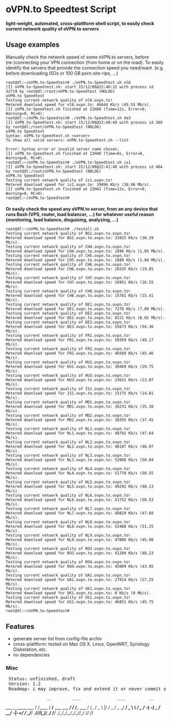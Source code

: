 # oVPN.to Speedtest Script
**light-weight, automated, cross-plattform shell script, to easily check current network quality of oVPN.to servers**

## Usage examples 
Manually check the network speed of some oVPN.to servers, before (re-)connecting your VPN connection (from home or on the road). To easily identify the servers that provide the connection speed you need/want. (e.g. before downloading ISOs or 100 GB porn site-rips, ...)

```
root@dl:~/oVPN.to-Speedtest# ./oVPN.to-Speedtest.sh nl6
[I] oVPN.to-Speedtest.sh: start 15/12/06@22:40:32 with process id 32719 by root@dl:/root/oVPN.to-Speedtest (NOLOG)
oVPN.to Speedtest
Testing current network quality of nl6.ovpn.to!
Metered download speed for nl6.ovpn.to: 46644 Kb/s (45.55 Mb/s).
[I] oVPN.to-Speedtest.sh finished at 22H40 (Time=12s, Error=0, Warning=0, RC=0).
root@dl:~/oVPN.to-Speedtest# ./oVPN.to-Speedtest.sh de3
[I] oVPN.to-Speedtest.sh: start 15/12/06@22:40:49 with process id 369 by root@dl:/root/oVPN.to-Speedtest (NOLOG)
oVPN.to Speedtest
Syntax: oVPN.to-Speedtest.sh <server>
To show all valid servers: oVPN.to-Speedtest.sh --list

Error: Syntax error or invalid server name chosen.
[I] oVPN.to-Speedtest.sh finished at 22H40 (Time=0s, Error=0, Warning=0, RC=0).
root@dl:~/oVPN.to-Speedtest# ./oVPN.to-Speedtest.sh is1
[I] oVPN.to-Speedtest.sh: start 15/12/06@22:41:40 with process id 464 by root@dl:/root/oVPN.to-Speedtest (NOLOG)
oVPN.to Speedtest
Testing current network quality of is1.ovpn.to!
Metered download speed for is1.ovpn.to: 39896 Kb/s (38.96 Mb/s).
[I] oVPN.to-Speedtest.sh finished at 22H41 (Time=12s, Error=0, Warning=0, RC=0).
root@dl:~/oVPN.to-Speedtest#
```

####  
**Or easily check the speed  any oVPN.to server, from an any device that runs Bash (VPS, router, load balancer, ...)
for whatever useful reason (monitoring, load balance, disguising, analyzing, ...)**
```
root@dl:~/oVPN.to-Speedtest# ./testall.sh
Testing current network quality of BG1.ovpn.to.ovpn.to!
Metered download speed for BG1.ovpn.to.ovpn.to: 31025 Kb/s (30.29 Mb/s).
Testing current network quality of CH4.ovpn.to.ovpn.to!
Metered download speed for CH4.ovpn.to.ovpn.to: 1896 Kb/s (1.85 Mb/s).
Testing current network quality of CH5.ovpn.to.ovpn.to!
Metered download speed for CH5.ovpn.to.ovpn.to: 1889 Kb/s (1.84 Mb/s).
Testing current network quality of CH6.ovpn.to.ovpn.to!
Metered download speed for CH6.ovpn.to.ovpn.to: 20335 Kb/s (19.85 Mb/s).
Testing current network quality of CH7.ovpn.to.ovpn.to!
Metered download speed for CH7.ovpn.to.ovpn.to: 16951 Kb/s (16.55 Mb/s).
Testing current network quality of CH8.ovpn.to.ovpn.to!
Metered download speed for CH8.ovpn.to.ovpn.to: 15781 Kb/s (15.41 Mb/s).
Testing current network quality of DE1.ovpn.to.ovpn.to!
Metered download speed for DE1.ovpn.to.ovpn.to: 7270 Kb/s (7.09 Mb/s).
Testing current network quality of DE2.ovpn.to.ovpn.to!
Metered download speed for DE2.ovpn.to.ovpn.to: 8221 Kb/s (8.02 Mb/s).
Testing current network quality of DE3.ovpn.to.ovpn.to!
Metered download speed for DE3.ovpn.to.ovpn.to: 55673 Kb/s (54.36 Mb/s).
Testing current network quality of FR1.ovpn.to.ovpn.to!
Metered download speed for FR1.ovpn.to.ovpn.to: 50359 Kb/s (49.17 Mb/s).
Testing current network quality of FR2.ovpn.to.ovpn.to!
Metered download speed for FR2.ovpn.to.ovpn.to: 46560 Kb/s (45.46 Mb/s).
Testing current network quality of HU1.ovpn.to.ovpn.to!
Metered download speed for HU1.ovpn.to.ovpn.to: 30469 Kb/s (29.75 Mb/s).
Testing current network quality of HU3.ovpn.to.ovpn.to!
Metered download speed for HU3.ovpn.to.ovpn.to: 23631 Kb/s (23.07 Mb/s).
Testing current network quality of IS1.ovpn.to.ovpn.to!
Metered download speed for IS1.ovpn.to.ovpn.to: 15175 Kb/s (14.81 Mb/s).
Testing current network quality of MD1.ovpn.to.ovpn.to!
Metered download speed for MD1.ovpn.to.ovpn.to: 36231 Kb/s (35.38 Mb/s).
Testing current network quality of MD2.ovpn.to.ovpn.to!
Metered download speed for MD2.ovpn.to.ovpn.to: 38355 Kb/s (37.45 Mb/s).
Testing current network quality of NL1.ovpn.to.ovpn.to!
Metered download speed for NL1.ovpn.to.ovpn.to: 48792 Kb/s (47.64 Mb/s).
Testing current network quality of NL2.ovpn.to.ovpn.to!
Metered download speed for NL2.ovpn.to.ovpn.to: 48107 Kb/s (46.97 Mb/s).
Testing current network quality of NL3.ovpn.to.ovpn.to!
Metered download speed for NL3.ovpn.to.ovpn.to: 52068 Kb/s (50.84 Mb/s).
Testing current network quality of NL4.ovpn.to.ovpn.to!
Metered download speed for NL4.ovpn.to.ovpn.to: 51770 Kb/s (50.55 Mb/s).
Testing current network quality of NL5.ovpn.to.ovpn.to!
Metered download speed for NL5.ovpn.to.ovpn.to: 49292 Kb/s (48.13 Mb/s).
Testing current network quality of NL6.ovpn.to.ovpn.to!
Metered download speed for NL6.ovpn.to.ovpn.to: 51752 Kb/s (50.53 Mb/s).
Testing current network quality of NL7.ovpn.to.ovpn.to!
Metered download speed for NL7.ovpn.to.ovpn.to: 48829 Kb/s (47.68 Mb/s).
Testing current network quality of NL8.ovpn.to.ovpn.to!
Metered download speed for NL8.ovpn.to.ovpn.to: 52488 Kb/s (51.25 Mb/s).
Testing current network quality of NL9.ovpn.to.ovpn.to!
Metered download speed for NL9.ovpn.to.ovpn.to: 47006 Kb/s (45.90 Mb/s).
Testing current network quality of RO3.ovpn.to.ovpn.to!
Metered download speed for RO3.ovpn.to.ovpn.to: 41204 Kb/s (40.23 Mb/s).
Testing current network quality of RO4.ovpn.to.ovpn.to!
Metered download speed for RO4.ovpn.to.ovpn.to: 45009 Kb/s (43.95 Mb/s).
Testing current network quality of UA1.ovpn.to.ovpn.to!
Metered download speed for UA1.ovpn.to.ovpn.to: 27914 Kb/s (27.25 Mb/s).
Testing current network quality of UK1.ovpn.to.ovpn.to!
Metered download speed for UK1.ovpn.to.ovpn.to: 0 Kb/s (0 Mb/s).
Testing current network quality of US1.ovpn.to.ovpn.to!
Metered download speed for US1.ovpn.to.ovpn.to: 46851 Kb/s (45.75 Mb/s).
root@dl:~/oVPN.to-Speedtest#
```

## Features
* generate server list from config-file archiv
* cross-plattform: tested on Mac OS X, Linux, OpenWRT, Synology Diskstation, etc.
* no dependencies

### Misc
<pre>
 Status: unfinished, draft 
 Version: 1.2
 Roadmap: i may improve, fix and extend it or never commit one line again
</pre>

                      __         ____                ____          __
 ___ _  _____  ___   / /____    / __/__  ___ ___ ___/ / /____ ___ / /_
/ _ \ |/ / _ \/ _ \_/ __/ _ \  _\ \/ _ \/ -_) -_) _  / __/ -_|_-</ __/
\___/___/ .__/_//_(_)__/\___/ /___/ .__/\__/\__/\_,_/\__/\__/___/\__/
       /_/                       /_/

